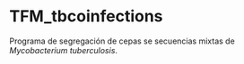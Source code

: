 # TFM_tbcoinfections

Programa de segregación de cepas se secuencias mixtas de _Mycobacterium tuberculosis_. 
